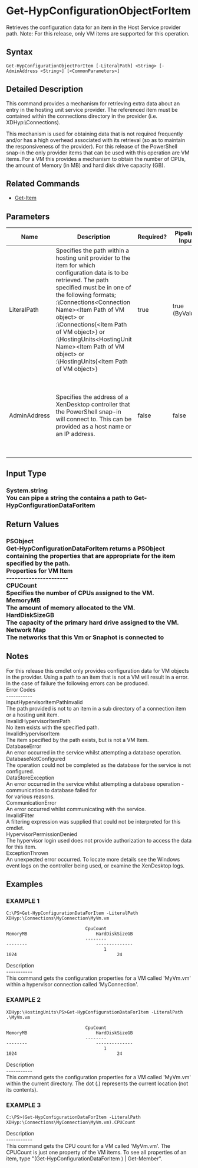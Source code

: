 ﻿# Get-HypConfigurationObjectForItem

   Retrieves the configuration data for an item in the Host Service provider path.  Note: For this release, only VM items are supported for this operation.

## Syntax
```
Get-HypConfigurationObjectForItem [-LiteralPath] <String> [-AdminAddress <String>] [<CommonParameters>]
```

## Detailed Description
   This command provides a mechanism for retrieving extra data about an entry in the hosting unit service provider.  The referenced item must be contained within the connections directory in the provider (i.e. XDHyp:\Connections).

This mechanism is used for obtaining data that is not required frequently and/or has a high overhead associated with its retrieval (so as to maintain the responsiveness of the provider). For this release of the PowerShell snap-in the only provider items that can be used with this operation are VM items.  For a VM this provides a mechanism to obtain the number of CPUs, the amount of Memory (in MB) and hard disk drive capacity (GB).

## Related Commands
  * [Get-Item](Get-Item.html)
## Parameters

| Name   | Description | Required? | Pipeline Input | Default Value |
| --- | --- | --- | --- | --- |
| LiteralPath | Specifies the path within a hosting unit provider to the item for which configuration data is to be retrieved. The path specified must be in one of the following formats; <drive>:\Connections\<Connection Name>\<Item Path of VM object> or  <drive>:\Connections\{<connection Uid>\<Item Path of VM object>} or <drive>:\HostingUnits\<HostingUnit Name>\<Item Path of VM object> or  <drive>:\HostingUnits\{<hostingUnit Uid>\<Item Path of VM object>} | true | true (ByValue) |  |
| AdminAddress | Specifies the address of a XenDesktop controller that the PowerShell snap-in will connect to.  This can be provided as a host name or an IP address. | false | false | LocalHost. Once a value is provided by any cmdlet, this value will become the default. |

## Input Type
### System.string<br>    You can pipe a string the contains a path to Get-HypConfigurationDataForItem
   
## Return Values
### PSObject<br>    Get-HypConfigurationDataForItem returns a PSObject containing the properties that are appropriate for the item specified by the path.<br>    Properties for VM Item<br>    ----------------------<br>    CPUCount <int><br>        Specifies the number of CPUs assigned to the VM.<br>    MemoryMB <int><br>        The amount of memory allocated to the VM.<br>    HardDiskSizeGB <int><br>        The capacity of the primary hard drive assigned to the VM.<br>    Network Map<br>        The networks that this Vm or Snaphot is connected to
   ## Notes
   For this release this cmdlet only provides configuration data for VM objects in the provider.  Using a path to an item that is not a VM will result in a error.<br>    In the case of failure the following errors can be produced.<br>    Error Codes<br>    -----------<br>    InputHypervisorItemPathInvalid<br>    The path provided is not to an item in a sub directory of a connection item or a hosting unit item.<br>    InvalidHypervisorItemPath<br>    No item exists with the specified path.<br>    InvalidHypervisorItem<br>    The item specified by the path exists, but is not a VM Item.<br>    DatabaseError<br>    An error occurred in the service whilst attempting a database operation.<br>    DatabaseNotConfigured<br>    The operation could not be completed as the database for the service is not configured.<br>    DataStoreException<br>    An error occurred in the service whilst attempting a database operation - communication to database failed for<br>    for various reasons.<br>    CommunicationError<br>    An error occurred whilst communicating with the service.<br>    InvalidFilter<br>    A filtering expression was supplied that could not be interpreted for this cmdlet.<br>    HypervisorPermissionDenied<br>    The hypervisor login used does not provide authorization to access the data for this item.<br>    ExceptionThrown<br>    An unexpected error occurred.  To locate more details see the Windows event logs on the controller being used, or examine the XenDesktop logs.
## Examples

### EXAMPLE 1
```
C:\PS>Get-HypConfigurationDataForItem -LiteralPath XDHyp:\Connections\MyConnection\MyVm.vm

                              CpuCount                                MemoryMB                          HardDiskSizeGB
                              --------                                --------                          --------------
                                     1                                    1024                                      24
```
   Description<br>-----------<br>This command gets the configuration properties for a VM called 'MyVm.vm' within a hypervisor connection called 'MyConnection'.
### EXAMPLE 2
```
XDHyp:\HostingUnits\PS>Get-HypConfigurationDataForItem -LiteralPath .\MyVm.vm

                              CpuCount                                MemoryMB                          HardDiskSizeGB
                              --------                                --------                          --------------
                                     1                                    1024                                      24
```
   Description<br>-----------<br>This command gets the configuration properties for a VM called 'MyVm.vm' within the current directory.  The dot (.) represents the current location (not its contents).
### EXAMPLE 3
```
C:\PS>(Get-HypConfigurationDataForItem -LiteralPath XDHyp:\Connections\MyConnection\MyVm.vm).CPUCount
```
   Description<br>-----------<br>This command gets the CPU count for a VM called 'MyVm.vm'.  The CPUCount is just one property of the VM items.  To see all properties of an item, type "(Get-HypConfigurationDataForItem <ItemPath>) | Get-Member".
